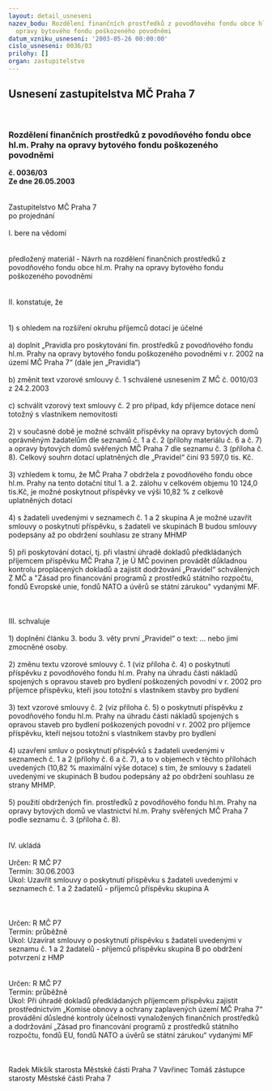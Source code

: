 ```yaml
---
layout: detail_usneseni
nazev_bodu: Rozdělení finančních prostředků z povodňového fondu obce hl.m. Prahy na
  opravy bytového fondu poškozeného povodněmi
datum_vzniku_usneseni: '2003-05-26 00:00:00'
cislo_usneseni: 0036/03
prilohy: []
organ: zastupitelstvo
---
```

<div id="ucUsn_pList" class="usn">
	<span><h2>Usnesení zastupitelstva MČ Praha 7 </h2>
<br></span><div class="standBody">
<span><h3>Rozdělení finančních prostředků z povodňového fondu obce hl.m. Prahy na opravy bytového fondu poškozeného povodněmi</h3></span><div class="center">
		<strong>č. 0036/03</strong><br>
	</div>
<div class="center">
		<strong>Ze dne 26.05.2003</strong><br><br>
	</div>
<br>Zastupitelstvo MČ Praha 7<br>po projednání<br><br>I.	bere na vědomí<br><br> <br>předložený materiál - Návrh na rozdělení finančních prostředků z povodňového fondu obce hl.m. Prahy na opravy bytového fondu poškozeného povodněmi<br><br><br>II.	konstatuje, že<br><br><br>1) s ohledem na rozšíření okruhu příjemců dotací je účelné <br><br>	a) doplnit „Pravidla pro poskytování fin. prostředků z povodňového fondu hl.m. Prahy na opravy bytového fondu poškozeného povodněmi v r. 2002 na území MČ Praha 7“ (dále jen „Pravidla“)<br><br>	b) změnit text vzorové smlouvy č. 1 schválené usnesením Z MČ č. 0010/03 z 24.2.2003<br><br>	c) schválit vzorový text smlouvy č. 2 pro případ, kdy příjemce dotace není totožný s vlastníkem nemovitosti<br><br>2) v současné době je možné schválit příspěvky na opravy bytových domů oprávněným žadatelům dle seznamů č. 1 a č. 2 (přílohy materiálu č. 6 a č. 7) a opravy bytových domů svěřených MČ Praha 7 dle seznamu č. 3 (příloha č. 8). Celkový souhrn dotací uplatněných dle „Pravidel“ činí  93 597,0 tis. Kč.<br><br>3) vzhledem k tomu, že MČ Praha 7 obdržela z povodňového fondu obce hl.m. Prahy na tento dotační titul 1. a 2. zálohu v celkovém objemu 10 124,0 tis.Kč, je možné poskytnout příspěvky ve výši 10,82 % z celkově uplatněných dotací  <br><br>4) s žadateli uvedenými v seznamech č. 1 a 2  skupina A je možné uzavřít smlouvy o poskytnutí příspěvku, s žadateli ve skupinách B budou  smlouvy podepsány až po obdržení souhlasu ze strany MHMP<br><br>5) při poskytování dotací, tj. při vlastní úhradě dokladů předkládaných příjemcem příspěvku MČ Praha 7, je Ú MČ povinen provádět důkladnou kontrolu proplácených dokladů a zajistit dodržování „Pravidel“ schválených Z MČ a "Zásad pro financování programů z prostředků státního rozpočtu, fondů Evropské unie, fondů NATO a úvěrů se státní zárukou" vydanými MF.<br><br><br><br>III.	schvaluje <br><br>1) doplnění článku 3. bodu 3. věty první „Pravidel“ o text: ... nebo jimi zmocněné osoby.<br><br>2) změnu textu vzorové smlouvy č. 1 (viz příloha č. 4)  o poskytnutí příspěvku z povodňového fondu hl.m. Prahy na úhradu části nákladů spojených s opravou staveb pro bydlení poškozených povodní v r. 2002 pro příjemce příspěvku, kteří jsou totožní s vlastníkem stavby pro bydlení<br><br>3) text vzorové smlouvy č. 2 (viz příloha č. 5) o poskytnutí příspěvku z povodňového fondu hl.m. Prahy na úhradu části nákladů spojených s opravou staveb pro bydlení poškozených povodní v r. 2002 pro příjemce příspěvku, kteří nejsou totožní s vlastníkem stavby pro bydlení <br><br>4) uzavření smluv o poskytnutí příspěvků s žadateli uvedenými v seznamech č. 1 a 2 (přílohy č. 6 a č. 7), a to v objemech v těchto přílohách uvedených (10,82 % maximální výše dotace) s tím, že smlouvy s žadateli uvedenými ve skupinách B budou podepsány až po obdržení souhlasu ze strany MHMP.<br><br>5) použití obdržených fin. prostředků z povodňového fondu hl.m. Prahy na opravy bytových domů ve vlastnictví hl.m. Prahy svěřených MČ Praha 7 podle seznamu č. 3 (příloha č. 8).<br><br><br>IV.	ukládá <br><br>Určen:	R MČ P7<br>Termín: 30.06.2003<br>Úkol:	Uzavřít smlouvy o poskytnutí příspěvku s žadateli uvedenými v seznamech č. 1 a 2 žadatelů - příjemců příspěvku skupina A<br> <br><br><br>Určen:	R MČ P7<br>Termín: průběžně<br>Úkol:	Uzavírat smlouvy o poskytnutí příspěvku s žadateli uvedenými v seznamu č. 1 a 2  žadatelů - příjemců příspěvku skupina B po obdržení potvrzení z HMP<br> <br><br>Určen:	R MČ P7<br>Termín: průběžně<br>Úkol:	Při úhradě dokladů předkládaných příjemcem příspěvku zajistit prostřednictvím „Komise obnovy a ochrany zaplavených území MČ Praha 7“ provádění důsledné kontroly účelnosti vynaložených finančních prostředků a dodržování „Zásad pro financování programů z prostředků státního  rozpočtu, fondů EU, fondů NATO a úvěrů se státní zárukou“ vydanými MF <br> <br> <br>	<br> Radek Mikšík starosta Městské části Praha 7	 Vavřinec Tomáš zástupce starosty Městské části Praha 7<br>	<br><br>
</div>
</div>